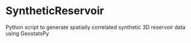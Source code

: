 # SyntheticReservoir
Python script to generate spatially correlated synthetic 3D reservoir data using GeostatsPy
